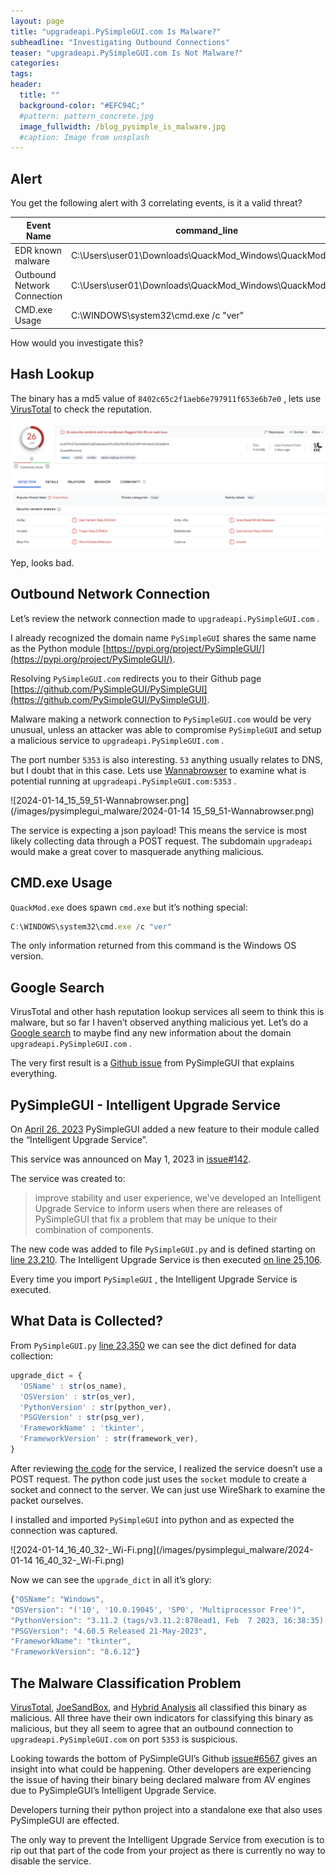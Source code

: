 ```yaml
---
layout: page
title: "upgradeapi.PySimpleGUI.com Is Malware?"
subheadline: "Investigating Outbound Connections"
teaser: "upgradeapi.PySimpleGUI.com Is Not Malware?"
categories:
tags:
header:
  title: ""
  background-color: "#EFC94C;"
  #pattern: pattern_concrete.jpg
  image_fullwidth: /blog_pysimple_is_malware.jpg
  #caption: Image from unsplash
---
```


## Alert

You get the following alert with 3 correlating events, is it a valid threat?

| Event Name | command_line | computer_name | process_path | md5 | IP | Port | Domain |
| --- | --- | --- | --- | --- | --- | --- | --- |
| EDR known malware | C:\Users\user01\Downloads\QuackMod_Windows\QuackMod.exe | sharedhost01 | C:\Users\user01\Downloads\QuackMod_Windows\QuackMod.exe | 8402c65c2f1aeb6e797911f653e6b7e0 |  |  |  |
| Outbound Network Connection | C:\Users\user01\Downloads\QuackMod_Windows\QuackMod.exe | sharedhost01 | C:\Users\user01\Downloads\QuackMod_Windows\QuackMod.exe | 8402c65c2f1aeb6e797911f653e6b7e0 | 143.42.125.232 | 5353 | upgradeapi.PySimpleGUI.com |
| CMD.exe Usage | C:\WINDOWS\system32\cmd.exe /c "ver" | sharedhost01 | C:\Users\user01\Downloads\QuackMod_Windows\QuackMod.exe | 8402c65c2f1aeb6e797911f653e6b7e0 |  |  |  |

How would you investigate this?

## Hash Lookup

The binary has a md5 value of `8402c65c2f1aeb6e797911f653e6b7e0` , lets use [VirusTotal](https://www.virustotal.com/gui/file/ec4974127461dd4b05a83dea46e3f5c28620b3ff2a35189f3441a62c0b3e8efa/detection) to check the reputation.

![virustotal_rep.png](/images/pysimplegui_malware/virustotal_rep.png)

Yep, looks bad.

## Outbound Network Connection

Let’s review the network connection made to `upgradeapi.PySimpleGUI.com` .

I already recognized the domain name `PySimpleGUI` shares the same name as the Python module [https://pypi.org/project/PySimpleGUI/](https://pypi.org/project/PySimpleGUI/). 

Resolving `PySimpleGUI.com` redirects you to their Github page [https://github.com/PySimpleGUI/PySimpleGUI](https://github.com/PySimpleGUI/PySimpleGUI).

Malware making a network connection to `PySimpleGUI.com` would be very unusual, unless an attacker was able to compromise `PySimpleGUI` and setup a malicious service to `upgradeapi.PySimpleGUI.com` . 

The port number `5353` is also interesting. `53` anything usually relates to DNS, but I doubt that in this case. Lets use [Wannabrowser](https://www.wannabrowser.net/#get=http://upgradeapi.PySimpleGUI.com:5353) to examine what is potential running at `upgradeapi.PySimpleGUI.com:5353` . 

![2024-01-14_15_59_51-Wannabrowser.png](/images/pysimplegui_malware/2024-01-14 15_59_51-Wannabrowser.png)

The service is expecting a json payload! This means the service is most likely collecting data through a POST request. The subdomain `upgradeapi` would make a great cover to masquerade anything malicious. 

## CMD.exe Usage

`QuackMod.exe` does spawn `cmd.exe` but it’s nothing special:

```jsx
C:\WINDOWS\system32\cmd.exe /c "ver"
```

The only information returned from this command is the Windows OS version.

## Google Search

VirusTotal and other hash reputation lookup services all seem to think this is malware, but so far I haven’t observed anything malicious yet. Let’s do a [Google search](https://www.google.com/search?q=%22upgradeapi.PySimpleGUI.com%22) to maybe find any new information about the domain `upgradeapi.PySimpleGUI.com` .

The very first result is a [Github issue](https://github.com/PySimpleGUI/PySimpleGUI/issues/6567) from PySimpleGUI that explains everything.

## PySimpleGUI - Intelligent Upgrade Service

On [April 26, 2023](https://github.com/PySimpleGUI/PySimpleGUI/commit/7cf4c102febebcb5ea5f89e1b059b18b0136207a) PySimpleGUI added a new feature to their module called the “Intelligent Upgrade Service”.

This service was announced on May 1, 2023 in [issue#142](https://github.com/PySimpleGUI/PySimpleGUI/issues/142).

The service was created to:

> improve stability and user experience, we've developed an Intelligent Upgrade Service to inform users when there are releases of PySimpleGUI that fix a problem that may be unique to their combination of components.
> 

The new code was added to file `PySimpleGUI.py` and is defined starting on [line 23,210](https://inspector.pypi.io/project/pysimplegui/4.60.5/packages/8f/21/afa5178096672ef7a36c6d98255e8c489313cd640679b9eefefde41a2986/PySimpleGUI-4.60.5.tar.gz/PySimpleGUI-4.60.5/PySimpleGUI/PySimpleGUI.py#line.23210). The Intelligent Upgrade Service is then executed [on line 25,106](https://inspector.pypi.io/project/pysimplegui/4.60.5/packages/8f/21/afa5178096672ef7a36c6d98255e8c489313cd640679b9eefefde41a2986/PySimpleGUI-4.60.5.tar.gz/PySimpleGUI-4.60.5/PySimpleGUI/PySimpleGUI.py#line.25106). 

Every time you import `PySimpleGUI` , the Intelligent Upgrade Service is executed.

## What Data is Collected?

From `PySimpleGUI.py` [line 23,350](https://inspector.pypi.io/project/pysimplegui/4.60.5/packages/8f/21/afa5178096672ef7a36c6d98255e8c489313cd640679b9eefefde41a2986/PySimpleGUI-4.60.5.tar.gz/PySimpleGUI-4.60.5/PySimpleGUI/PySimpleGUI.py#line.23350) we can see the dict defined for data collection:

```jsx
upgrade_dict = {
  'OSName' : str(os_name),
  'OSVersion' : str(os_ver),
  'PythonVersion' : str(python_ver),
  'PSGVersion' : str(psg_ver),
  'FrameworkName' : 'tkinter',
  'FrameworkVersion' : str(framework_ver),
}
```

After reviewing [the code](https://inspector.pypi.io/project/pysimplegui/4.60.5/packages/8f/21/afa5178096672ef7a36c6d98255e8c489313cd640679b9eefefde41a2986/PySimpleGUI-4.60.5.tar.gz/PySimpleGUI-4.60.5/PySimpleGUI/PySimpleGUI.py#line.23214) for the service, I realized the service doesn’t use a POST request. The python code just uses the `socket` module to create a socket and connect to the server. We can just use WireShark to examine the packet ourselves.

I installed and imported `PySimpleGUI` into python and as expected the connection was captured.

![2024-01-14_16_40_32-_Wi-Fi.png](/images/pysimplegui_malware/2024-01-14 16_40_32-_Wi-Fi.png)

Now we can see the `upgrade_dict` in all it’s glory:

```jsx
{"OSName": "Windows", 
"OSVersion": "('10', '10.0.19045', 'SP0', 'Multiprocessor Free')", 
"PythonVersion": "3.11.2 (tags/v3.11.2:878ead1, Feb  7 2023, 16:38:35) [MSC v.1934 64 bit (AMD64)]", 
"PSGVersion": "4.60.5 Released 21-May-2023", 
"FrameworkName": "tkinter", 
"FrameworkVersion": "8.6.12"}
```

## The Malware Classification Problem

[VirusTotal](https://www.virustotal.com/gui/file/ec4974127461dd4b05a83dea46e3f5c28620b3ff2a35189f3441a62c0b3e8efa/community),  [JoeSandBox](https://www.joesandbox.com/analysis/1374139/0/html), and [Hybrid Analysis](https://hybrid-analysis.com/sample/ec4974127461dd4b05a83dea46e3f5c28620b3ff2a35189f3441a62c0b3e8efa?environmentId=160) all classified this binary as malicious. All three have their own indicators for classifying this binary as malicious, but they all seem to agree that an outbound connection to `upgradeapi.PySimpleGUI.com` on port `5353` is suspicious. 

Looking towards the bottom of PySimpleGUI’s Github [issue#6567](https://github.com/PySimpleGUI/PySimpleGUI/issues/6567#issuecomment-1798674869) gives an insight into what could be happening. Other developers are experiencing the issue of having their binary being declared malware from AV engines due to PySimpleGUI’s Intelligent Upgrade Service. 

Developers turning their python project into a standalone exe that also uses PySimpleGUI are effected. 

The only way to prevent the Intelligent Upgrade Service from execution is to rip out that part of the code from your project as there is currently no way to disable the service.